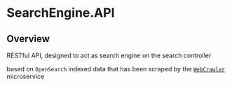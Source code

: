 # SearchEngine.API

## Overview

RESTful API, designed to act as search engine on the
search controller

based on `OpenSearch` indexed data that has been scraped by the 
[`WebCrawler`]("https://github.com/dotraifer/WebCrawler") microservice